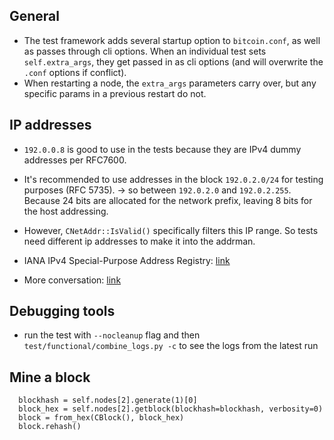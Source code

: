 ## General
- The test framework adds several startup option to `bitcoin.conf`, as well as
  passes through cli options. When an individual test sets `self.extra_args`,
  they get passed in as cli options (and will overwrite the `.conf` options if
  conflict).
- When restarting a node, the `extra_args` parameters carry over, but any
  specific params in a previous restart do not.

## IP addresses
- `192.0.0.8` is good to use in the tests because they are IPv4 dummy addresses
  per RFC7600.
- It's recommended to use addresses in the block `192.0.2.0/24` for testing
  purposes (RFC 5735). -> so between `192.0.2.0` and `192.0.2.255`. Because 24
  bits are allocated for the network prefix, leaving 8 bits for the host
  addressing.
- However, `CNetAddr::IsValid()` specifically filters this IP range. So tests
  need different ip addresses to make it into the addrman.

- IANA IPv4 Special-Purpose Address Registry: [link](https://www.iana.org/assignments/iana-ipv4-special-registry/iana-ipv4-special-registry.xhtml)
- More conversation: [link](https://github.com/bitcoin/bitcoin/pull/22098#discussion_r680236317)

## Debugging tools
- run the test with `--nocleanup` flag and then
  `test/functional/combine_logs.py -c` to see the logs from the latest run


## Mine a block
```
  blockhash = self.nodes[2].generate(1)[0]
  block_hex = self.nodes[2].getblock(blockhash=blockhash, verbosity=0)
  block = from_hex(CBlock(), block_hex)
  block.rehash()
```
